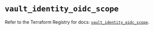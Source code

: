 # `vault_identity_oidc_scope`

Refer to the Terraform Registry for docs: [`vault_identity_oidc_scope`](https://registry.terraform.io/providers/hashicorp/vault/4.4.0/docs/resources/identity_oidc_scope).
